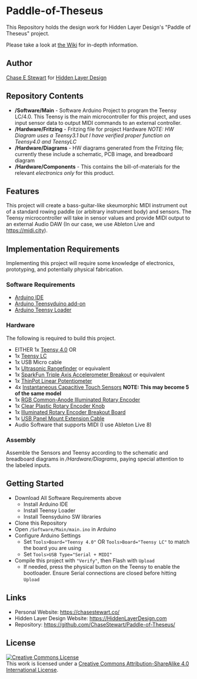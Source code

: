 # Paddle-of-Theseus
This Repository holds the design work for Hidden Layer Design's "Paddle of Theseus" project.

Please take a look at [the Wiki](https://github.com/ChaseStewart/Paddle-of-Theseus/wiki) for in-depth information.

## Author
[Chase E Stewart](https://chasestewart.co) for [Hidden Layer Design](https://hiddenlayerdesign.com)

## Repository Contents
* **/Software/Main** - Software Arduino Project to program the Teensy LC/4.0. This Teensy is the main microcontroller for this project, and uses input sensor data to output MIDI commands to an external controller.
* **/Hardware/Fritzing**   - Fritzing file for project Hardware _NOTE: HW Diagram uses a Teensy3.1 but I have verified proper function on Teensy4.0 and TeensyLC_
* **/Hardware/Diagrams**   - HW diagrams generated from the Fritzing file; currently these include a schematic, PCB image, and breadboard diagram
* **/Hardware/Components** - This contains the bill-of-materials for the relevant *electronics only* for this product. 

## Features
This project will create a bass-guitar-like skeumorphic MIDI instrument out of a standard rowing paddle (or arbitrary instrument body) and sensors. The Teensy microcontroller will take in sensor values and provide MIDI output to an external Audio DAW (In our case, we use Ableton Live and https://midi.city).

## Implementation Requirements
Implementing this project will require some knowledge of electronics, prototyping, and potentially physical fabrication. 

### Software Requirements
- [Arduino IDE](https://www.arduino.cc/en/Main/Software)
- [Arduino Teensyduino add-on](https://www.pjrc.com/teensy/td_download.html)
- [Arduino Teensy Loader](https://www.pjrc.com/teensy/loader.html)

### Hardware
The following is required to build this project.
- EITHER 1x [Teensy 4.0](https://www.pjrc.com/teensy-4-0/) OR
- 1x [Teensy LC](https://www.pjrc.com/teensy/teensyLC.html)
- 1x USB Micro cable
- 1x [Ultrasonic Rangefinder](https://www.rpelectronics.com/sen136b5b-ultrasonic-distance-sensor-module.html) or equivalent
- 1x [SparkFun Triple Axis Accelerometer Breakout](https://www.sparkfun.com/products/12756) or equivalent
- 1x [ThinPot Linear Potentiometer](https://www.digikey.com/en/product-highlight/s/spectra-symbol/thinpot-potentiometers)
- 4x [Instantaneous Capacitive Touch Sensors](https://www.adafruit.com/product/1374) **NOTE: This may become 5 of the same model**
- 1x [RGB Common-Anode Illuminated Rotary Encoder](https://www.sparkfun.com/products/15141)
- 1x [Clear Plastic Rotary Encoder Knob](https://www.sparkfun.com/products/10597)
- 1x [Illuminated Rotary Encoder Breakout Board](https://www.sparkfun.com/products/11722)
- 1x [USB Panel Mount Extension Cable](https://www.adafruit.com/product/3258)
- Audio Software that supports MIDI (I use Ableton Live 8)

### Assembly
Assemble the Sensors and Teensy according to the schematic and breadboard diagrams in */Hardware/Diagrams*, paying special attention to the labeled inputs.

## Getting Started
- Download All Software Requirements above
  - Install Arduino IDE
  - Install Teensy Loader
  - Install Teensyduino SW libraries
- Clone this Repository
- Open `/Software/Main/main.ino` in Arduino 
- Configure Arduino Settings
  - Set `Tools>Board="Teensy 4.0"` OR `Tools>Board="Teensy LC"` to match the board you are using
  - Set `Tools>USB Type="Serial + MIDI"`
- Compile this project with `"Verify"`, then Flash with `Upload`
  - If needed, press the physical button on the Teensy to enable the bootloader. Ensure Serial connections are closed before hitting `Upload`

## Links
- Personal Website: https://chasestewart.co/
- Hidden Layer Design Website: https://HiddenLayerDesign.com
- Repository: https://github.com/ChaseStewart/Paddle-of-Theseus/

## License
<a rel="license" href="http://creativecommons.org/licenses/by-sa/4.0/"><img alt="Creative Commons License" style="border-width:0" src="https://i.creativecommons.org/l/by-sa/4.0/80x15.png" /></a><br />This work is licensed under a <a rel="license" href="http://creativecommons.org/licenses/by-sa/4.0/">Creative Commons Attribution-ShareAlike 4.0 International License</a>.

